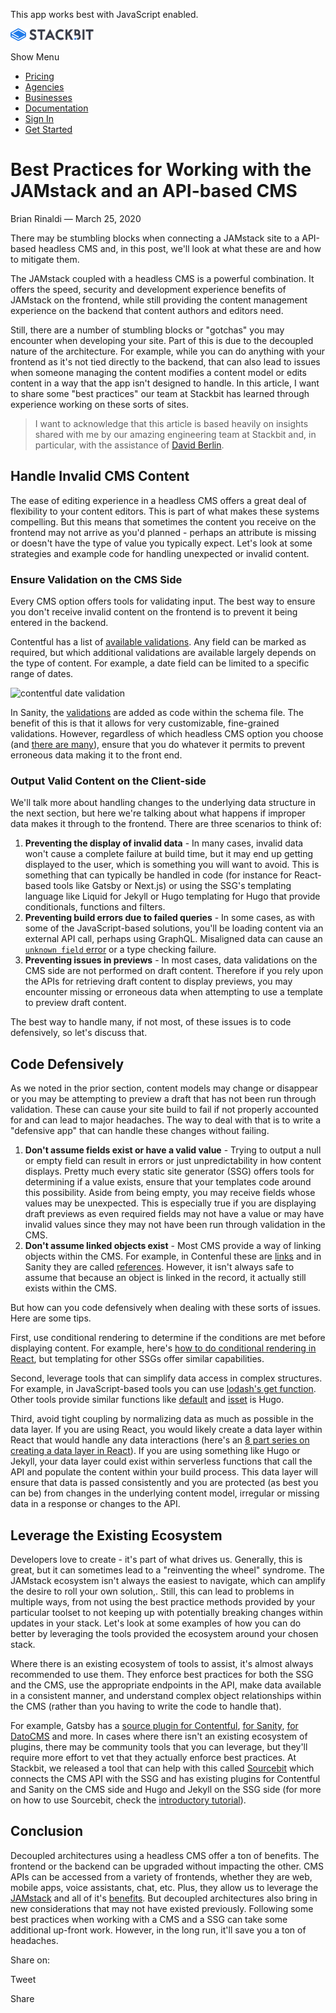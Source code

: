 This app works best with JavaScript enabled.

<a href="/" class="masthead-logo"><img src="/images/logo_alt.svg" alt="Stackbit logo" width="133" height="20" /></a>

<span class="screen-reader-text">Show Menu</span><span class="masthead-menu-icon" aria-hidden="true"></span>

-   [Pricing](/pricing)
-   [Agencies](/agencies)
-   [Businesses](/businesses)
-   [Documentation](https://www.stackbit.com/docs/)
-   [Sign In](https://app.stackbit.com/)
-   <a href="https://app.stackbit.com/create" class="button-component button-component-theme-accent button-component-hollow"><span>Get Started</span></a>

Best Practices for Working with the JAMstack and an API-based CMS
=================================================================

Brian Rinaldi — March 25, 2020

There may be stumbling blocks when connecting a JAMstack site to a API-based headless CMS and, in this post, we'll look at what these are and how to mitigate them.

The JAMstack coupled with a headless CMS is a powerful combination. It offers the speed, security and development experience benefits of JAMstack on the frontend, while still providing the content management experience on the backend that content authors and editors need.

Still, there are a number of stumbling blocks or "gotchas" you may encounter when developing your site. Part of this is due to the decoupled nature of the architecture. For example, while you can do anything with your frontend as it's not tied directly to the backend, that can also lead to issues when someone managing the content modifies a content model or edits content in a way that the app isn't designed to handle. In this article, I want to share some "best practices" our team at Stackbit has learned through experience working on these sorts of sites.

> I want to acknowledge that this article is based heavily on insights shared with me by our amazing engineering team at Stackbit and, in particular, with the assistance of [David Berlin](https://twitter.com/dberlin).

Handle Invalid CMS Content
--------------------------

The ease of editing experience in a headless CMS offers a great deal of flexibility to your content editors. This is part of what makes these systems compelling. But this means that sometimes the content you receive on the frontend may not arrive as you'd planned - perhaps an attribute is missing or doesn't have the type of value you typically expect. Let's look at some strategies and example code for handling unexpected or invalid content.

### Ensure Validation on the CMS Side

Every CMS option offers tools for validating input. The best way to ensure you don't receive invalid content on the frontend is to prevent it being entered in the backend.

Contentful has a list of [available validations](https://www.contentful.com/r/knowledgebase/validations/). Any field can be marked as required, but which additional validations are available largely depends on the type of content. For example, a date field can be limited to a specific range of dates.

![contentful date validation](/images/1585143205-contentfulvalidation-sm.png)

In Sanity, the [validations](https://www.sanity.io/docs/validation) are added as code within the schema file. The benefit of this is that it allows for very customizable, fine-grained validations. However, regardless of which headless CMS option you choose (and [there are many](https://headlesscms.org/)), ensure that you do whatever it permits to prevent erroneous data making it to the front end.

### Output Valid Content on the Client-side

We'll talk more about handling changes to the underlying data structure in the next section, but here we're talking about what happens if improper data makes it through to the frontend. There are three scenarios to think of:

1.  **Preventing the display of invalid data** - In many cases, invalid data won't cause a complete failure at build time, but it may end up getting displayed to the user, which is something you will want to avoid. This is something that can typically be handled in code (for instance for React-based tools like Gatsby or Next.js) or using the SSG's templating language like Liquid for Jekyll or Hugo templating for Hugo that provide conditionals, functions and filters.
2.  **Preventing build errors due to failed queries** - In some cases, as with some of the JavaScript-based solutions, you'll be loading content via an external API call, perhaps using GraphQL. Misaligned data can cause an [`unknown field` error](https://www.gatsbyjs.org/docs/troubleshooting-common-errors/#unknown-field-a-on-type-b) or a type checking failure.
3.  **Preventing issues in previews** - In most cases, data validations on the CMS side are not performed on draft content. Therefore if you rely upon the APIs for retrieving draft content to display previews, you may encounter missing or erroneous data when attempting to use a template to preview draft content.

The best way to handle many, if not most, of these issues is to code defensively, so let's discuss that.

Code Defensively
----------------

As we noted in the prior section, content models may change or disappear or you may be attempting to preview a draft that has not been run through validation. These can cause your site build to fail if not properly accounted for and can lead to major headaches. The way to deal with that is to write a "defensive app" that can handle these changes without failing.

1.  **Don't assume fields exist or have a valid value** - Trying to output a null or empty field can result in errors or just unpredictability in how content displays. Pretty much every static site generator (SSG) offers tools for determining if a value exists, ensure that your templates code around this possibility. Aside from being empty, you may receive fields whose values may be unexpected. This is especially true if you are displaying draft previews as even required fields may not have a value or may have invalid values since they may not have been run through validation in the CMS.
2.  **Don't assume linked objects exist** - Most CMS provide a way of linking objects within the CMS. For example, in Contenful these are [links](https://www.contentful.com/developers/docs/concepts/links/) and in Sanity they are called [references](https://www.sanity.io/docs/reference-type). However, it isn't always safe to assume that because an object is linked in the record, it actually still exists within the CMS.

But how can you code defensively when dealing with these sorts of issues. Here are some tips.

First, use conditional rendering to determine if the conditions are met before displaying content. For example, here's [how to do conditional rendering in React](https://reactpatterns.com/#conditional-rendering), but templating for other SSGs offer similar capabilities.

Second, leverage tools that can simplify data access in complex structures. For example, in JavaScript-based tools you can use [lodash's get function](https://lodash.com/docs/4.17.15#get). Other tools provide similar functions like [default](https://gohugo.io/functions/default/) and [isset](https://gohugo.io/functions/isset/) is Hugo.

Third, avoid tight coupling by normalizing data as much as possible in the data layer. If you are using React, you would likely create a data layer within React that would handle any data interactions (here's an [8 part series on creating a data layer in React](https://www.bignerdranch.com/blog/react-data-layer-series-part-1/)). If you are using something like Hugo or Jekyll, your data layer could exist within serverless functions that call the API and populate the content within your build process. This data layer will ensure that data is passed consistently and you are protected (as best you can be) from changes in the underlying content model, irregular or missing data in a response or changes to the API.

Leverage the Existing Ecosystem
-------------------------------

Developers love to create - it's part of what drives us. Generally, this is great, but it can sometimes lead to a "reinventing the wheel" syndrome. The JAMstack ecosystem isn't always the easiest to navigate, which can amplify the desire to roll your own solution,. Still, this can lead to problems in multiple ways, from not using the best practice methods provided by your particular toolset to not keeping up with potentially breaking changes within updates in your stack. Let's look at some examples of how you can do better by leveraging the tools provided the ecosystem around your chosen stack.

Where there is an existing ecosystem of tools to assist, it's almost always recommended to use them. They enforce best practices for both the SSG and the CMS, use the appropriate endpoints in the API, make data available in a consistent manner, and understand complex object relationships within the CMS (rather than you having to write the code to handle that).

For example, Gatsby has a [source plugin for Contentful](https://www.gatsbyjs.org/packages/gatsby-source-contentful/), [for Sanity](https://www.gatsbyjs.org/packages/gatsby-source-sanity/), [for DatoCMS](https://www.gatsbyjs.org/packages/gatsby-source-datocms/) and more. In cases where there isn't an existing ecosystem of plugins, there may be community tools that you can leverage, but they'll require more effort to vet that they actually enforce best practices. At Stackbit, we released a tool that can help with this called [Sourcebit](https://github.com/stackbithq/sourcebit) which connects the CMS API with the SSG and has existing plugins for Contentful and Sanity on the CMS side and Hugo and Jekyll on the SSG side (for more on how to use Sourcebit, check the [introductory tutorial](https://www.stackbit.com/blog/data-driven-jamstack-sourcebit/)).

Conclusion
----------

Decoupled architectures using a headless CMS offer a ton of benefits. The frontend or the backend can be upgraded without impacting the other. CMS APIs can be accessed from a variety of frontends, whether they are web, mobile apps, voice assistants, chat, etc. Plus, they allow us to leverage the [JAMstack](https://jamstack.org/) and all of it's [benefits](https://jamstack.org/#why). But decoupled architectures also bring in new considerations that may not have existed previously. Following some best practices when working with a CMS and a SSG can take some additional up-front work. However, in the long run, it'll save you a ton of headaches.

<span class="post-share-title">Share on:</span>

Tweet

Share













<!-- -->



<!-- -->








